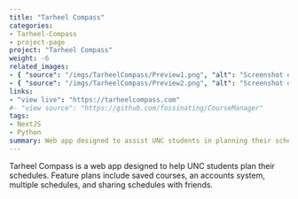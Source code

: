 ```yaml
---
title: "Tarheel Compass"
categories:
- Tarheel-Compass
- project-page
project: "Tarheel Compass"
weight: -6
related_images:
- { "source": "/imgs/TarheelCompass/Preview1.png", "alt": "Screenshot of Course Manager search functionality"}
- { "source": "/imgs/TarheelCompass/Preview2.png", "alt": "Screenshot of sample schedule in Course Manager"}
links:
- "view live": "https://tarheelcompass.com"
#- "view source": "https://github.com/fossinating/CourseManager"
tags:
- NextJS
- Python
summary: Web app designed to assist UNC students in planning their schedules
---
```

Tarheel Compass is a web app designed to help UNC students plan their schedules. Feature plans include saved courses, an accounts system, multiple schedules, and sharing schedules with friends.
